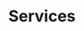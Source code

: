 ---
title: Services
type: services
image: /img/pallets.png
services:
  - heading: "Check out our services"
    list: [
        {item:  Inventory Management services},
        {item:  Stocking Programs},
        {item:  On time delivery},
        {item:  Heat-treatment certification},
        {item:  Custom packaging design},
        {item:  Extensive custom operation},
        {item:  International Export},
    ]
    imageUrl: "/img/day-lumber-services.jpg"

  - heading: Pallet Heat Treatment Kiln
    imageUrl: "/img/day-lumber-kiln.jpg"
    list: [
        {item: Heat Treatment Kiln was installed in May 2008},
        {item: "We are able to heat treat any size pallet, skid or wooden box for overseas shipment"},
        {item: We can provide the documentation to make sure your goods are shipped export certified}
      ]

  - heading: Nelma Certified
    imageUrl: "/img/nelma_l.png"
    list: [
        {item: The NorthEastern Lumber Manufactuers Association is the rules writing agency for Eastern White Pine Lumber and the grading authority for Eastern Spruce, Balsam Fir, Spruce Pine Fir species groupings},
        {item: "In addition, NELMA is a leading agency for export wood packaging certification and the marketing voice for the regions' wood products industry."},
        {item: We can provide the documentation to make sure your goods are shipped export certified}
      ]
---